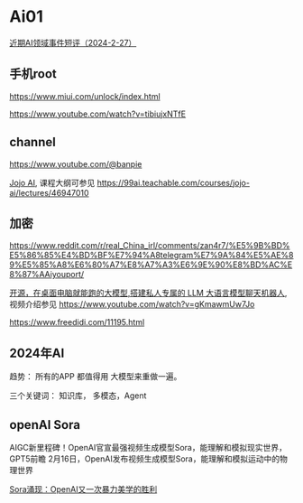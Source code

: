 # Ai01

[近期AI领域事件短评（2024-2-27）](https://mp.weixin.qq.com/s/P33pj7ub2tVfwKHTufDZmw)


## 手机root   

https://www.miui.com/unlock/index.html

https://www.youtube.com/watch?v=tibiujxNTfE

## channel 

https://www.youtube.com/@banpie

[Jojo AI](https://www.youtube.com/@jojojoy), 课程大纲可参见 https://99ai.teachable.com/courses/jojo-ai/lectures/46947010

## 加密

https://www.reddit.com/r/real_China_irl/comments/zan4r7/%E5%9B%BD%E5%86%85%E4%BD%BF%E7%94%A8telegram%E7%9A%84%E5%AE%89%E5%85%A8%E6%80%A7%E8%A7%A3%E6%9E%90%E8%BD%AC%E8%87%AAiyouport/


[开源，在桌面电脑就能跑的大模型,搭建私人专属的 LLM 大语言模型聊天机器人](https://github.com/nomic-ai/gpt4all), 视频介绍参见 https://www.youtube.com/watch?v=gKmawmUw7Jo

https://www.freedidi.com/11195.html


## 2024年AI 

趋势： 所有的APP 都值得用 大模型来重做一遍。 

三个关键词： 知识库， 多模态，Agent


## openAI Sora

AIGC新里程碑！OpenAI官宣最强视频生成模型Sora，能理解和模拟现实世界，GPT5前瞻
2月16日，OpenAI发布视频生成模型Sora，能理解和模拟运动中的物理世界


[Sora涌现：OpenAI又一次暴力美学的胜利](https://mifengcha.com/news/65d08dd7e1a1b54b006ef0c9)
